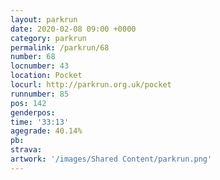 ```yaml
---
layout: parkrun
date: 2020-02-08 09:00 +0000
category: parkrun
permalink: /parkrun/68
number: 68
locnumber: 43
location: Pocket
locurl: http://parkrun.org.uk/pocket
runnumber: 85
pos: 142
genderpos: 
time: '33:13'
agegrade: 40.14%
pb: 
strava: 
artwork: '/images/Shared Content/parkrun.png'
---
```

